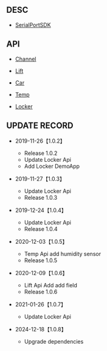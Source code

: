 ## DESC

- [SerialPortSDK](https://github.com/Acccord/AndroidSerialPort)

## API

- [Channel](https://github.com/Acccord/SPOpenApi/blob/master/doc/Channel.md)

- [Lift](https://github.com/Acccord/SPOpenApi/blob/master/doc/LiftApi.md)

- [Car](https://github.com/Acccord/SPOpenApi/blob/master/doc/CarApi.md)

- [Temp](https://github.com/Acccord/SPOpenApi/blob/master/doc/TempApi.md)

- [Locker](https://github.com/Acccord/SPOpenApi/blob/master/doc/LockerApi-en.md)

## UPDATE RECORD

- 2019-11-26【1.0.2】
    - Release 1.0.2
    - Update Locker Api
    - Add Locker DemoApp

- 2019-11-27【1.0.3】
    - Update Locker Api
    - Release 1.0.3

- 2019-12-24【1.0.4】
    - Update Locker Api
    - Release 1.0.4

- 2020-12-03【1.0.5】
    - Temp Api add humidity sensor
    - Release 1.0.5

- 2020-12-09【1.0.6】
    - Lift Api Add add field
    - Release 1.0.6

- 2021-01-26【1.0.7】
    - Update Locker Api

- 2024-12-18【1.0.8】
    - Upgrade dependencies